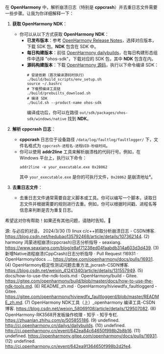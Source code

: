 在 **OpenHarmony** 中，解析崩溃日志（特别是 **cppcrash**）并去重日志文件需要一些步骤。让我为你详细解释一下：

1. **获取 OpenHarmony NDK**：
   - 你可以从以下方式获取 **OpenHarmony NDK**：
     - **已发布版本**：参考 [OpenHarmony Release Notes](http://ci.openharmony.cn/dailys/dailybuilds)，选择对应版本，下载 SDK 包。**NDK** 包含在 SDK 中。
     - **每日构建版本**：前往 [OpenHarmony dailybuilds](http://ci.openharmony.cn/dailys/dailybuilds)，在每日构建形态组件中选择 "ohos-sdk"，下载对应的 SDK 包，其中 **NDK** 包含在内。
     - **源码构建版本**：下载 [OpenHarmony 源码](https://gitee.com/openharmony/sourcecode)，执行以下命令编译 SDK：
       ```
       # 安装依赖（首次编译源码时执行）
       ./build/build_scripts/env_setup.sh
       source ~/.bashrc
       # 下载预编译工具链
       ./build/prebuilts_download.sh
       # 编译 SDK
       ./build.sh --product-name ohos-sdk
       ```
       编译成功后，你可以在路径 `out/sdk/packages/ohos-sdk/windows/native` 找到 **NDK**。

2. **解析 cppcrash 日志**：
   - **cppcrash** 日志位于设备路径 `/data/log/faultlog/faultlogger/` 下，文件名格式为 `cppcrash-进程名-进程UID-秒级时间`。
   - 你可以使用 **addr2line** 工具来解析崩溃栈的代码行号。例如，在 Windows 平台上，执行以下命令：
     ```
     addr2line -e your_executable.exe 0x28062
     ```
     其中 `your_executable.exe` 是你的可执行文件，`0x28062` 是崩溃地址⁴。

3. **去重日志文件**：
   - 去重日志文件通常需要自定义脚本或工具。你可以编写一个脚本，读取日志文件并根据需要的规则进行去重。例如，你可以根据时间戳、进程名等信息来判断是否为重复日志。

希望这对你有帮助！如果还有其他问题，请随时告知。🙂

源: 与必应的对话， 2024/3/30
(1) linux c/c++抓取分析崩溃日志 - CSDN博客. https://blog.csdn.net/hedubao135792468/article/details/107362144.
(2) harmony 鸿蒙进程崩溃(cppcrash)日志分析指导 - seaxiang. https://www.seaxiang.com/blog/e8af71238ed04faabdb314a603d3d439.
(3) 新增Native进程崩溃(CppCrash)日志分析指导 · Pull Request !16931 · OpenHarmony/docs .... https://gitee.com/openharmony/docs/pulls/16931.
(4) OpenHarmony稳定性测试问题去重方法_jscrash-CSDN博客. https://blog.csdn.net/weixin_41241340/article/details/131557949.
(5) docs/how-to-use-the-ndk-tools.md · OpenHarmony/build - Gitee. https://gitee.com/openharmony/build/blob/master/docs/how-to-use-the-ndk-tools.md.
(6) README_zh.md · OpenHarmony/hiviewdfx_faultloggerd - Gitee. https://gitee.com/openharmony/hiviewdfx_faultloggerd/blob/master/README_zh.md.
(7) OpenHarmony NDK工具（上）_openharmony 编译工具-CSDN博客. https://blog.csdn.net/weixin_58069108/article/details/129507082.
(8) OpenHarmony-RK3568开发板操作梳理 - 知乎 - 知乎专栏. https://zhuanlan.zhihu.com/p/505855186.
(9) undefined. http://ci.openharmony.cn/dailys/dailybuilds.
(10) undefined. http://ci.openharmony.cn/event/642ea84c64650f998b2b8b16.
(11) undefined. https://openharmony.gitee.com/openharmony/docs/pulls/16931.
(12) undefined. http://ci.openharmony.cn/event/642ea91364650f998b2d2fe4.